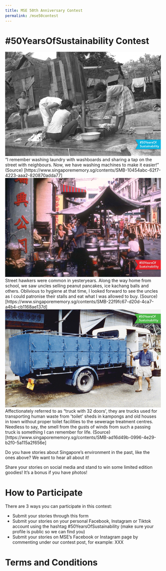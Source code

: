```yaml
---
title: MSE 50th Anniversary Contest
permalink: /mse50contest
---
```


<h1>#50YearsOfSustainability Contest</h1>
<img src="/images/mse50/c1.jpg" alt="washing laundry in the past">
“I remember washing laundry with washboards and sharing a tap on the street with neighbours. Now, we have washing machines to make it easier!” (Source)
[https://www.singaporememory.sg/contents/SMB-10454abc-62f7-4223-aaa2-820870adda77]


<img src="/images/mse50/c2.jpg" alt="street hawkers in the past">
Street hawkers were common in yesteryears.  Along the way home from school, we saw uncles selling peanut pancakes, ice kachang balls and others.  Oblivious to hygiene at that time, I looked forward to see the uncles as I could patronise their stalls and eat what I was allowed to buy. (Source)
[https://www.singaporememory.sg/contents/SMB-22f9fc67-d20d-4ca7-a4b4-cb1168ae137d]

<img src="/images/mse50/c3.jpg" alt="night soil collection in the past">
Affectionately referred to as “truck with 32 doors', they are trucks used for transporting human waste from 'toilet' sheds in kampongs and old houses in town without proper toilet facilities to the sewerage treatment centres.  Needless to say, the smell from the gusts of winds from such a passing truck is something I can remember for life. (Source)
[https://www.singaporememory.sg/contents/SMB-ad16d49b-0996-4e29-b2f0-5a115a2f656e]




Do you have stories about Singapore’s environment in the past, like the ones above? We want to hear all about it! 

Share your stories on social media and stand to win some limited edition goodies! It’s a bonus if you have photos! 



<h1>How to Participate</h1>

There are 3 ways you can participate in this contest:

<ul>
  <li>Submit your stories through this form </li>
<li>Submit your stories on your personal Facebook, Instagram or Tiktok account using the hashtag #50YearsOfSustainability (make sure your profile is public so we can find you)</li>
<li>Submit your stories on MSE’s Facebook or Instagram page by commenting under our contest post, for example: XXX </li>
</ul>

<h1>Terms and Conditions</h1>
